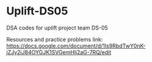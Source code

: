 # Uplift-DS05
DSA codes for uplift project team DS-05

Resources and practice problems link: https://docs.google.com/document/d/1Is9RbdTwY0nK-jZJy2iJ84OYGJK1SVGemHlj2aG-7RQ/edit
